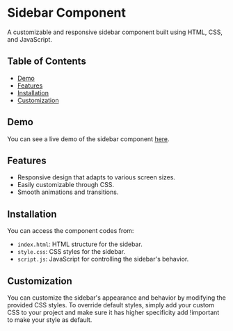 # Sidebar Component

A customizable and responsive sidebar component built using HTML, CSS, and JavaScript.

## Table of Contents

- [Demo](#demo)
- [Features](#features)
- [Installation](#installation)
- [Customization](#customization)

## Demo

You can see a live demo of the sidebar component [here]((https://anasinikitha01.github.io/Sidebar/)).

## Features

- Responsive design that adapts to various screen sizes.
- Easily customizable through CSS.
- Smooth animations and transitions.

## Installation

You can access the component codes from:

- `index.html`: HTML structure for the sidebar.
- `style.css`: CSS styles for the sidebar.
- `script.js`: JavaScript for controlling the sidebar's behavior.

## Customization
You can customize the sidebar's appearance and behavior by modifying the provided CSS styles. To override default styles,
simply add your custom CSS to your project and make sure it has higher specificity add !important to make your style as default.



